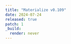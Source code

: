 ```yaml
---
title: "Materialize v0.109"
date: 2024-07-24
released: true
patch: 1
_build:
  render: never
---
```


